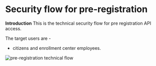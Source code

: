 
# Security flow for  pre-registration

**Introduction**
This is the technical security flow for pre registration API access.

The target users are -
   - citizens and enrollment center employees.
   
![pre-registration technical flow](_image/preregd_sec_arch.png)

